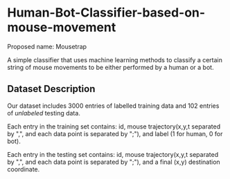 # Human-Bot-Classifier-based-on-mouse-movement

Proposed name: Mousetrap

A simple classifier that uses machine learning methods to classify a certain string of mouse movements to be either performed by a human or a bot. 

## Dataset Description

Our dataset includes 3000 entries of labelled training data and 102 entries of *unlabeled* testing data.

Each entry in the training set contains: id, mouse trajectory(x,y,t separated by ",", and each data point is separated by ";"), and label (1 for human, 0 for bot).

Each entry in the testing set contains: id, mouse trajectory(x,y,t separated by ",", and each data point is separated by ";"), and a final (x,y) destination coordinate.
